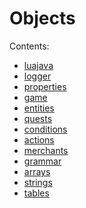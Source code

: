
Objects
=======

Contents:

- [luajava](luajava.md)
- [logger](logger.md)
- [properties](properties.md)
- [game](game.md)
- [entities](entities.md)
- [quests](quests.md)
- [conditions](conditions.md)
- [actions](actions.md)
- [merchants](merchants.md)
- [grammar](grammar.md)
- [arrays](arrays.md)
- [strings](strings.md)
- [tables](tables.md)
